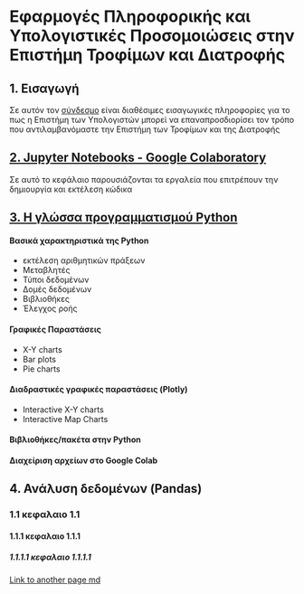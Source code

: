 # Εφαρμογές Πληροφορικής και Υπολογιστικές Προσομοιώσεις στην Επιστήμη Τροφίμων και Διατροφής

## 1. Εισαγωγή

Σε αυτόν τον [σύνδεσμο](https://eclass.aegean.gr/modules/document/file.php/FNS-PPS294/01_Eisagogi.pdf) είναι διαθέσιμες εισαγωγικές πληροφορίες για το πως η Επιστήμη των Υπολογιστών μπορεί να επαναπροσδιορίσει τον τρόπο που αντιλαμβανόμαστε την Επιστήμη των Τροφίμων και της Διατροφής


## [2. Jupyter Notebooks - Google Colaboratory](./chapter_2.md)

Σε αυτό το κεφάλαιο παρουσιάζονται τα εργαλεία που επιτρέπουν την δημιουργία και εκτέλεση κώδικα

## [3. Η γλώσσα προγραμματισμού Python](./chapter_3.md)

#### Βασικά χαρακτηριστικά της Python
* εκτέλεση αριθμητικών πράξεων
* Μεταβλητές
* Τύποι δεδομένων
* Δομές δεδομένων
* Βιβλιοθήκες
* Έλεγχος ροής

#### Γραφικές Παραστάσεις
* Χ-Υ charts
* Bar plots
* Pie charts

#### Διαδραστικές γραφικές παραστάσεις (Plotly)
* Interactive X-Y charts
* Interactive Map Charts

#### Βιβλιοθήκες/πακέτα στην Python

#### Διαχείριση αρχείων στο Google Colab

## 4. Ανάλυση δεδομένων (Pandas)

### 1.1 κεφαλαιο 1.1
#### 1.1.1 κεφαλαιο 1.1.1
##### 1.1.1.1 κεφαλαιο 1.1.1.1


    
[Link to another page md](./chapter1b.md)
    
    